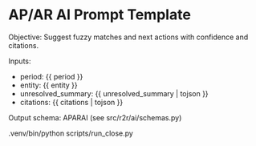 # AP/AR AI Prompt Template

Objective: Suggest fuzzy matches and next actions with confidence and citations.

Inputs:

- period: {{ period }}
- entity: {{ entity }}
- unresolved_summary: {{ unresolved_summary | tojson }}
- citations: {{ citations | tojson }}

Output schema: APARAI (see src/r2r/ai/schemas.py)

.venv/bin/python scripts/run_close.py
